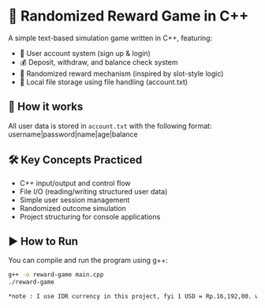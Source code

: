 # 🎯 Randomized Reward Game in C++

A simple text-based simulation game written in C++, featuring:

- 👤 User account system (sign up & login)
- 💰 Deposit, withdraw, and balance check system
- 🎲 Randomized reward mechanism (inspired by slot-style logic)
- 🧠 Local file storage using file handling (account.txt)

## 📂 How it works
All user data is stored in `account.txt` with the following format:
username|password|name|age|balance

## 🛠️ Key Concepts Practiced
- C++ input/output and control flow
- File I/O (reading/writing structured user data)
- Simple user session management
- Randomized outcome simulation
- Project structuring for console applications

## ▶️ How to Run
You can compile and run the program using g++:
```bash
g++ -o reward-game main.cpp 
./reward-game

*note : I use IDR currency in this project, fyi 1 USD = Rp.16,192,00. when this project created.